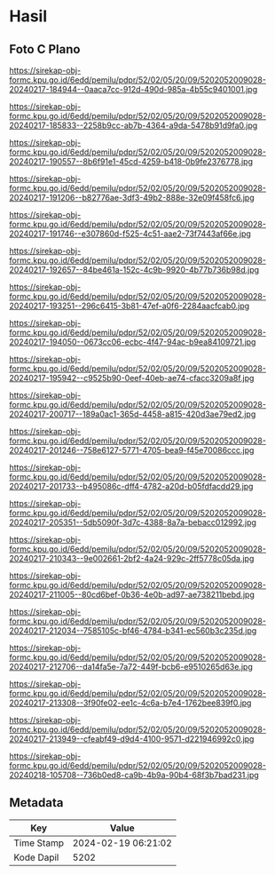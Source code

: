 # Hasil

## Foto C Plano

https://sirekap-obj-formc.kpu.go.id/6edd/pemilu/pdpr/52/02/05/20/09/5202052009028-20240217-184944--0aaca7cc-912d-490d-985a-4b55c9401001.jpg

https://sirekap-obj-formc.kpu.go.id/6edd/pemilu/pdpr/52/02/05/20/09/5202052009028-20240217-185833--2258b9cc-ab7b-4364-a9da-5478b91d9fa0.jpg

https://sirekap-obj-formc.kpu.go.id/6edd/pemilu/pdpr/52/02/05/20/09/5202052009028-20240217-190557--8b6f91e1-45cd-4259-b418-0b9fe2376778.jpg

https://sirekap-obj-formc.kpu.go.id/6edd/pemilu/pdpr/52/02/05/20/09/5202052009028-20240217-191206--b82776ae-3df3-49b2-888e-32e09f458fc6.jpg

https://sirekap-obj-formc.kpu.go.id/6edd/pemilu/pdpr/52/02/05/20/09/5202052009028-20240217-191746--e307860d-f525-4c51-aae2-73f7443af66e.jpg

https://sirekap-obj-formc.kpu.go.id/6edd/pemilu/pdpr/52/02/05/20/09/5202052009028-20240217-192657--84be461a-152c-4c9b-9920-4b77b736b98d.jpg

https://sirekap-obj-formc.kpu.go.id/6edd/pemilu/pdpr/52/02/05/20/09/5202052009028-20240217-193251--296c6415-3b81-47ef-a0f6-2284aacfcab0.jpg

https://sirekap-obj-formc.kpu.go.id/6edd/pemilu/pdpr/52/02/05/20/09/5202052009028-20240217-194050--0673cc06-ecbc-4f47-94ac-b9ea84109721.jpg

https://sirekap-obj-formc.kpu.go.id/6edd/pemilu/pdpr/52/02/05/20/09/5202052009028-20240217-195942--c9525b90-0eef-40eb-ae74-cfacc3209a8f.jpg

https://sirekap-obj-formc.kpu.go.id/6edd/pemilu/pdpr/52/02/05/20/09/5202052009028-20240217-200717--189a0ac1-365d-4458-a815-420d3ae79ed2.jpg

https://sirekap-obj-formc.kpu.go.id/6edd/pemilu/pdpr/52/02/05/20/09/5202052009028-20240217-201246--758e6127-5771-4705-bea9-f45e70086ccc.jpg

https://sirekap-obj-formc.kpu.go.id/6edd/pemilu/pdpr/52/02/05/20/09/5202052009028-20240217-201733--b495086c-dff4-4782-a20d-b05fdfacdd29.jpg

https://sirekap-obj-formc.kpu.go.id/6edd/pemilu/pdpr/52/02/05/20/09/5202052009028-20240217-205351--5db5090f-3d7c-4388-8a7a-bebacc012992.jpg

https://sirekap-obj-formc.kpu.go.id/6edd/pemilu/pdpr/52/02/05/20/09/5202052009028-20240217-210343--9e002661-2bf2-4a24-929c-2ff5778c05da.jpg

https://sirekap-obj-formc.kpu.go.id/6edd/pemilu/pdpr/52/02/05/20/09/5202052009028-20240217-211005--80cd6bef-0b36-4e0b-ad97-ae738211bebd.jpg

https://sirekap-obj-formc.kpu.go.id/6edd/pemilu/pdpr/52/02/05/20/09/5202052009028-20240217-212034--7585105c-bf46-4784-b341-ec560b3c235d.jpg

https://sirekap-obj-formc.kpu.go.id/6edd/pemilu/pdpr/52/02/05/20/09/5202052009028-20240217-212706--da14fa5e-7a72-449f-bcb6-e9510265d63e.jpg

https://sirekap-obj-formc.kpu.go.id/6edd/pemilu/pdpr/52/02/05/20/09/5202052009028-20240217-213308--3f90fe02-ee1c-4c6a-b7e4-1762bee839f0.jpg

https://sirekap-obj-formc.kpu.go.id/6edd/pemilu/pdpr/52/02/05/20/09/5202052009028-20240217-213949--cfeabf49-d9d4-4100-9571-d221946992c0.jpg

https://sirekap-obj-formc.kpu.go.id/6edd/pemilu/pdpr/52/02/05/20/09/5202052009028-20240218-105708--736b0ed8-ca9b-4b9a-90b4-68f3b7bad231.jpg


## Metadata

| Key        | Value               |
| ---------- | ------------------- |
| Time Stamp | 2024-02-19 06:21:02 |
| Kode Dapil | 5202                |



